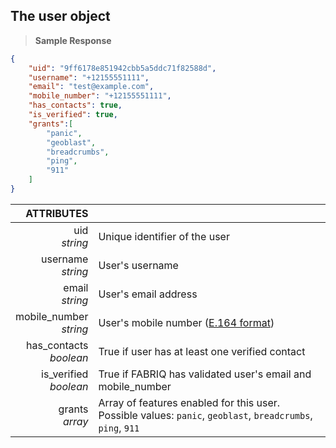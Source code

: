 ## The user object

> **Sample Response**

```json
{
    "uid": "9ff6178e851942cbb5a5ddc71f82588d",
    "username": "+12155551111",
    "email": "test@example.com",
    "mobile_number": "+12155551111",
    "has_contacts": true,
    "is_verified": true,
    "grants":[
        "panic",
        "geoblast",
        "breadcrumbs",
        "ping",
        "911"
    ]
}
```

ATTRIBUTES||
---------:        | -----------
uid <br>*string*   | Unique identifier of the user
username <br>*string*  | User's username
email <br>*string*  | User's email address
mobile_number <br>*string*  | User's mobile number ([E.164 format](https://en.wikipedia.org/wiki/E.164))
has_contacts <br>*boolean*  | True if user has at least one verified contact
is_verified <br>*boolean*  | True if FABRIQ has validated user's email and mobile_number
grants <br>*array*  | Array of features enabled for this user. Possible values: `panic`, `geoblast`, `breadcrumbs`, `ping`, `911`
